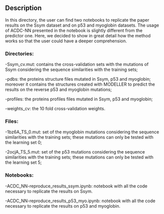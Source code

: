 ## Description
In this directory, the user can find two notebooks to replicate the paper results on the Ssym dataset and on p53 and myoglobin datasets.
The usage of ACDC-NN presented in the notebook is slightly different from the predictor one. Here, we decided to show in great detail how the method works so that the user could have a deeper comprehension.

### Directories:

  -Ssym_cv.mut: contains the cross-validation sets with the mutations of Ssym considering the sequence similarities with the training sets;
  
  -pdbs: the proteins structure files mutated in Ssym, p53 and myoglobin; moreover it contains the structures created with MODELLER to predict the results on the reverse p53 and myoglobin mutations; 
  
  -profiles: the proteins profiles files mutated in Ssym, p53 and myoglobin;
  
  -weights_cv: the 10 fold cross-validation weights.

### Files:
  -1bz6A_TS_0.mut: set of the myoglobin mutations considering the sequence similarities with the training sets; these mutations can only be tested with the learning set 0;
  
  -2ocjA_TS_5.mut: set of the p53 mutations considering the sequence similarities with the training sets; these mutations can only be tested with the learning set 5;

### Notebooks:
  -ACDC_NN-reproduce_results_ssym.ipynb: notebook with all the code necessary to replicate the results on Ssym. 
  
  -ACDC_NN-reproduce_results_p53_myo.ipynb: notebook with all the code necessary to replicate the results on p53 and myoglobin. 

